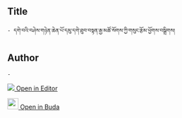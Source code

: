 ## Title
	- དགེ་བའི་བཤེས་གཉེན་ཆེན་པོ་དམུ་དགེ་ཐུབ་བསྟན་རྒྱ་མཚོ་སོགས་ཀྱི་གསུང་རྩོམ་ཕྱོགས་བསྒྲིགས།

## Author
	- 



[<img src="https://img.icons8.com/color/25/000000/edit-property.png"> Open in Editor](http://editor.openpecha.org/P003190)

[<img width="25" src="https://library.bdrc.io/icons/BUDA-small.svg"> Open in Buda](https://library.bdrc.io/show/bdr:IE0OPP003190)

